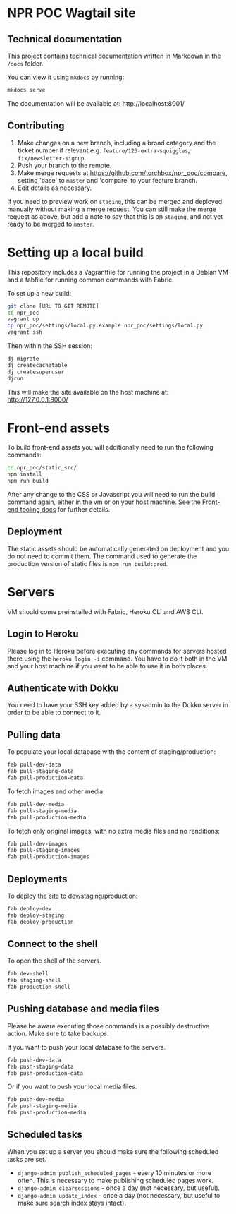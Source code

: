 # NPR POC Wagtail site

## Technical documentation

This project contains technical documentation written in Markdown in the ``/docs`` folder.

You can view it using ``mkdocs`` by running:

```bash
mkdocs serve
```

The documentation will be available at: http://localhost:8001/

## Contributing

1. Make changes on a new branch, including a broad category and the ticket number if relevant e.g. `feature/123-extra-squiggles`, `fix/newsletter-signup`.
1. Push your branch to the remote.
1.  Make merge requests at https://github.com/torchbox/npr_poc/compare, setting 'base' to `master` and 'compare' to your feature branch.
1. Edit details as necessary.



If you need to preview work on `staging`, this can be merged and deployed manually without making a merge request. You can still make the merge request as above, but add a note to say that this is on `staging`, and not yet ready to be merged to `master`.

# Setting up a local build

This repository includes a Vagrantfile for running the project in a Debian VM and
a fabfile for running common commands with Fabric.

To set up a new build:

``` bash
git clone [URL TO GIT REMOTE]
cd npr_poc
vagrant up
cp npr_poc/settings/local.py.example npr_poc/settings/local.py
vagrant ssh
```

Then within the SSH session:

``` bash
dj migrate
dj createcachetable
dj createsuperuser
djrun
```

This will make the site available on the host machine at: http://127.0.0.1:8000/

# Front-end assets

To build front-end assets you will additionally need to run the following commands:

 ```bash
cd npr_poc/static_src/
npm install
npm run build
```

After any change to the CSS or Javascript you will need to run the build command again, either in the vm or on your host machine. See the [Front-end tooling docs](npr_poc/static_src/README.md) for further details.


## Deployment
The static assets should be automatically generated on deployment and you do
not need to commit them. The command used to generate the production version
of static files is `npm run build:prod`.

# Servers
VM should come preinstalled with Fabric, Heroku CLI and AWS CLI.

## Login to Heroku
Please log in to Heroku before executing any commands for servers hosted there
using the `heroku login -i` command. You have to do it both in the VM and your
host machine if you want to be able to use it in both places.

## Authenticate with Dokku
You need to have your SSH key added by a sysadmin to the Dokku server in order
to be able to connect to it.

## Pulling data

To populate your local database with the content of staging/production:

``` bash
fab pull-dev-data
fab pull-staging-data
fab pull-production-data
```

To fetch images and other media:

``` bash
fab pull-dev-media
fab pull-staging-media
fab pull-production-media
```

To fetch only original images, with no extra media files and no renditions:

``` bash
fab pull-dev-images
fab pull-staging-images
fab pull-production-images
```

## Deployments

To deploy the site to dev/staging/production:


``` bash
fab deploy-dev
fab deploy-staging
fab deploy-production
```

## Connect to the shell

To open the shell of the servers.

```bash
fab dev-shell
fab staging-shell
fab production-shell
```

## Pushing database and media files

Please be aware executing those commands is a possibly destructive action. Make
sure to take backups.

If you want to push your local database to the servers.

```bash
fab push-dev-data
fab push-staging-data
fab push-production-data
```

Or if you want to push your local media files.

```bash
fab push-dev-media
fab push-staging-media
fab push-production-media
```

## Scheduled tasks

When you set up a server you should make sure the following scheduled tasks are set.


* `django-admin publish_scheduled_pages` - every 10 minutes or more often. This is necessary to make publishing scheduled pages work.
* `django-admin clearsessions` - once a day (not necessary, but useful).
* `django-admin update_index` - once a day  (not necessary, but useful to make sure search index stays intact).
